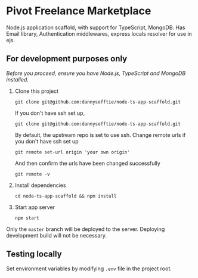 # Pivot Freelance Marketplace

Node.js application scaffold, with support for TypeScript, MongoDB. Has Email library, Authentication middlewares, express locals resolver for use in ejs.

## For development purposes only

_Before you proceed, ensure you have Node.js, TypeScript and MongoDB installed._

1. Clone this project

    `git clone git@github.com:dannysofftie/node-ts-app-scaffold.git`

    If you don't have ssh set up,

    `git clone git@github.com:dannysofftie/node-ts-app-scaffold.git`

    By default, the upstream repo is set to use ssh. Change remote urls if you don't have ssh set up

    `git remote set-url origin 'your own origin'`

    And then confirm the urls have been changed successfully

    `git remote -v`

2. Install dependencies

    `cd node-ts-app-scaffold && npm install`

3. Start app server

    `npm start`

Only the `master` branch will be deployed to the server. Deploying development build will not be necessary.

## Testing locally

Set environment variables by modifying `.env` file in the project root.
